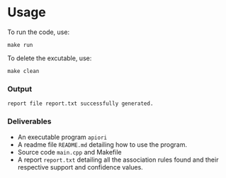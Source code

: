 # Usage

To run the code, use:

```
make run
```

To delete the excutable, use:

```
make clean
```

### Output

```
report file report.txt successfully generated.
```

### Deliverables

- An executable program `apiori`
- A readme file `README.md` detailing how to use the program.
- Source code `main.cpp` and Makefile
- A report `report.txt` detailing all the association rules found and their respective support and confidence values.